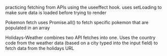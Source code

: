 practicing fetching from APIs using the useeffect hook.  uses setLoading to make sure data is loaded before trying to render

Pokemon fetch uses Promise.all() to fetch specific pokemon that are populated in an array

Holidays-Weather combines two API fetches into one.  Uses the country code from the weather data (based on a city typed into the input field) to fetch data from the holidays URL